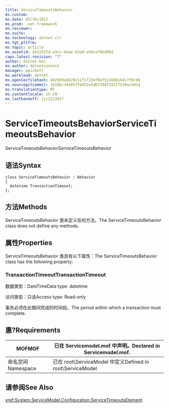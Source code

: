 ```yaml
---
title: ServiceTimeoutsBehavior
ms.custom: 
ms.date: 03/30/2017
ms.prod: .net-framework
ms.reviewer: 
ms.suite: 
ms.technology: dotnet-clr
ms.tgt_pltfrm: 
ms.topic: article
ms.assetid: 4412525d-a3cc-4eae-b3e8-a50ce766d09d
caps.latest.revision: "7"
author: dotnet-bot
ms.author: dotnetcontent
manager: wpickett
ms.workload: dotnet
ms.openlocfilehash: 4828b9a6b20c11f1f234f0ef521686164c7f8c66
ms.sourcegitcommit: 16186c34a957fdd52e5db7294f291f7530ac9d24
ms.translationtype: MT
ms.contentlocale: zh-CN
ms.lasthandoff: 12/22/2017
---
```

# <a name="servicetimeoutsbehavior"></a><span data-ttu-id="ffb80-102">ServiceTimeoutsBehavior</span><span class="sxs-lookup"><span data-stu-id="ffb80-102">ServiceTimeoutsBehavior</span></span>
<span data-ttu-id="ffb80-103">ServiceTimeoutsBehavior</span><span class="sxs-lookup"><span data-stu-id="ffb80-103">ServiceTimeoutsBehavior</span></span>  
  
## <a name="syntax"></a><span data-ttu-id="ffb80-104">语法</span><span class="sxs-lookup"><span data-stu-id="ffb80-104">Syntax</span></span>  
  
```  
class ServiceTimeoutsBehavior : Behavior  
{  
  datetime TransactionTimeout;  
};  
```  
  
## <a name="methods"></a><span data-ttu-id="ffb80-105">方法</span><span class="sxs-lookup"><span data-stu-id="ffb80-105">Methods</span></span>  
 <span data-ttu-id="ffb80-106">ServiceTimeoutsBehavior 类未定义任何方法。</span><span class="sxs-lookup"><span data-stu-id="ffb80-106">The ServiceTimeoutsBehavior class does not define any methods.</span></span>  
  
## <a name="properties"></a><span data-ttu-id="ffb80-107">属性</span><span class="sxs-lookup"><span data-stu-id="ffb80-107">Properties</span></span>  
 <span data-ttu-id="ffb80-108">ServiceTimeoutsBehavior 类具有以下属性：</span><span class="sxs-lookup"><span data-stu-id="ffb80-108">The ServiceTimeoutsBehavior class has the following property:</span></span>  
  
### <a name="transactiontimeout"></a><span data-ttu-id="ffb80-109">TransactionTimeout</span><span class="sxs-lookup"><span data-stu-id="ffb80-109">TransactionTimeout</span></span>  
 <span data-ttu-id="ffb80-110">数据类型：DateTime</span><span class="sxs-lookup"><span data-stu-id="ffb80-110">Data type: datetime</span></span>  
  
 <span data-ttu-id="ffb80-111">访问类型：只读</span><span class="sxs-lookup"><span data-stu-id="ffb80-111">Access type: Read-only</span></span>  
  
 <span data-ttu-id="ffb80-112">事务必须在此期间完成的时间段。</span><span class="sxs-lookup"><span data-stu-id="ffb80-112">The period within which a transaction must complete.</span></span>  
  
## <a name="requirements"></a><span data-ttu-id="ffb80-113">惠?</span><span class="sxs-lookup"><span data-stu-id="ffb80-113">Requirements</span></span>  
  
|<span data-ttu-id="ffb80-114">MOF</span><span class="sxs-lookup"><span data-stu-id="ffb80-114">MOF</span></span>|<span data-ttu-id="ffb80-115">已在 Servicemodel.mof 中声明。</span><span class="sxs-lookup"><span data-stu-id="ffb80-115">Declared in Servicemodel.mof.</span></span>|  
|---------|-----------------------------------|  
|<span data-ttu-id="ffb80-116">命名空间</span><span class="sxs-lookup"><span data-stu-id="ffb80-116">Namespace</span></span>|<span data-ttu-id="ffb80-117">已在 root\ServiceModel 中定义</span><span class="sxs-lookup"><span data-stu-id="ffb80-117">Defined in root\ServiceModel</span></span>|  
  
## <a name="see-also"></a><span data-ttu-id="ffb80-118">请参阅</span><span class="sxs-lookup"><span data-stu-id="ffb80-118">See Also</span></span>  
 <xref:System.ServiceModel.Configuration.ServiceTimeoutsElement>
